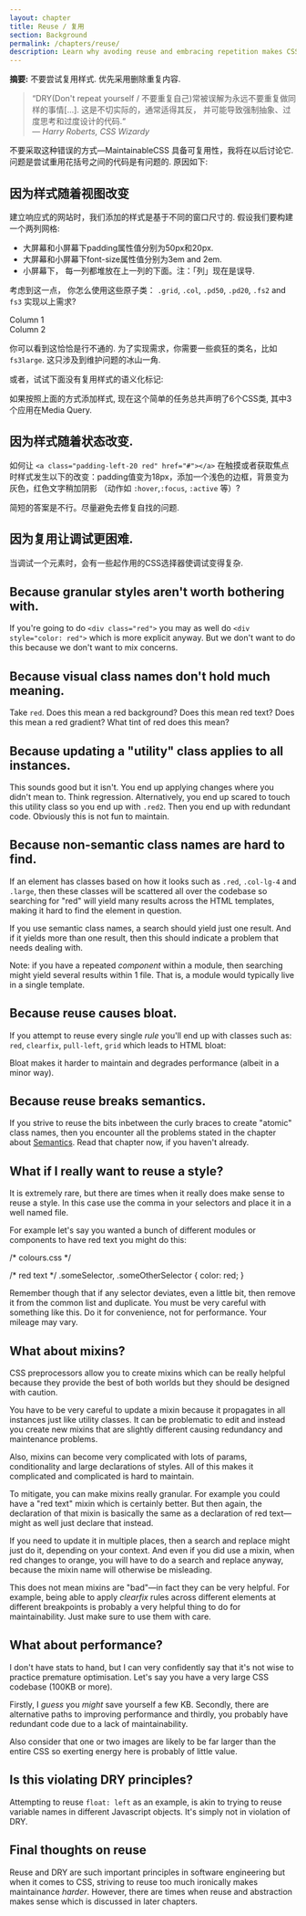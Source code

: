 ```yaml
---
layout: chapter
title: Reuse / 复用
section: Background
permalink: /chapters/reuse/
description: Learn why avoding reuse and embracing repetition makes CSS maintenance easier.
---
```


**摘要:** 不要尝试复用样式. 优先采用删除重复内容.

> &ldquo;DRY(Don't repeat yourself / 不要重复自己)常被误解为永远不要重复做同样的事情[…]. 这是不切实际的，通常适得其反， 并可能导致强制抽象、过度思考和过度设计的代码.&ldquo;
<br>&mdash; <cite>Harry Roberts, CSS Wizardy</cite>

不要采取这种错误的方式&mdash;MaintainableCSS 具备可复用性，我将在以后讨论它. 问题是尝试重用花括号之间的代码是有问题的. 原因如下:

## 因为样式随着视图改变

建立响应式的网站时，我们添加的样式是基于不同的窗口尺寸的. 假设我们要构建一个两列网格:

- 大屏幕和小屏幕下padding属性值分别为50px和20px.
- 大屏幕和小屏幕下font-size属性值分别为3em and 2em.
- 小屏幕下， 每一列都堆放在上一列的下面。注：「列」现在是误导.

考虑到这一点， 你怎么使用这些原子类： `.grid`, `.col`, `.pd50`, `.pd20`, `.fs2` and `fs3` 实现以上需求?

  <div class="grid">
    <div class="col pd50 pd20 fs3 fs2">Column 1</div>
    <div class="col pd50 pd20 fs3 fs2">Column 2</div>
  </div>

你可以看到这恰恰是行不通的. 为了实现需求，你需要一些疯狂的类名，比如 `fs3large`. 这只涉及到维护问题的冰山一角.

或者，试试下面没有复用样式的语义化标记:

  <div class="someModule">
    <div class="someModule-someComponent"></div>
    <div class="someModule-someOtherComponent"></div>
  </div>

如果按照上面的方式添加样式, 现在这个简单的任务总共声明了6个CSS类, 其中3个应用在Media Query.

## 因为样式随着状态改变.

如何让 `<a class="padding-left-20 red" href="#"></a>` 在触摸或者获取焦点时样式发生以下的改变：padding值变为18px，添加一个浅色的边框，背景变为灰色，红色文字稍加阴影 （动作如 `:hover`,`:focus`, `:active` 等）?

简短的答案是不行。尽量避免去修复自找的问题.

## 因为复用让调试更困难.

当调试一个元素时，会有一些起作用的CSS选择器使调试变得复杂.

## Because granular styles aren't worth bothering with.

If you're going to do `<div class="red">` you may as well do `<div style="color: red">` which is more explicit anyway. But we don't want to do this because we don't want to mix concerns.

## Because visual class names don't hold much meaning.

Take `red`. Does this mean a red background? Does this mean red text? Does this mean a red gradient? What tint of red does this mean?

## Because updating a "utility" class applies to all instances.

This sounds good but it isn't. You end up applying changes where you didn't mean to. Think regression. Alternatively, you end up scared to touch this utility class so you end up with `.red2`. Then you end up with redundant code. Obviously this is not fun to maintain.

## Because non-semantic class names are hard to find.

If an element has classes based on how it looks such as `.red`, `.col-lg-4` and `.large`, then these classes will be scattered all over the codebase so searching for "red" will yield many results across the HTML templates, making it hard to find the element in question.

If you use semantic class names, a search should yield just one result. And if it yields more than one result, then this should indicate a problem that needs dealing with.

Note: if you have a repeated *component* within a module, then searching might yield several results within 1 file. That is, a module would typically live in a single template.

## Because reuse causes bloat.

If you attempt to reuse every single *rule* you'll end up with classes such as: `red`, `clearfix`, `pull-left`, `grid` which leads to HTML bloat:

  <div class="clearfix pull-left red etc">

Bloat makes it harder to maintain and degrades performance (albeit in a minor way).

## Because reuse breaks semantics.

If you strive to reuse the bits inbetween the curly braces to create "atomic" class names, then you encounter all the problems stated in the chapter about [Semantics](/chapters/semantics/). Read that chapter now, if you haven't already.

## What if I really want to reuse a style?

It is extremely rare, but there are times when it really does make sense to reuse a style. In this case use the comma in your selectors and place it in a well named file.

For example let's say you wanted a bunch of different modules or components to have red text you might do this:

  /* colours.css */

  /* red text */
  .someSelector,
  .someOtherSelector {
    color: red;
  }

Remember though that if any selector deviates, even a little bit, then remove it from the common list and duplicate. You must be very careful with something like this. Do it for convenience, not for performance. Your mileage may vary.

## What about mixins?

CSS preprocessors allow you to create mixins which can be really helpful because they provide the best of both worlds but they should be designed with caution.

You have to be very careful to update a mixin because it propagates in all instances just like utility classes. It can be problematic to edit and instead you create new mixins that are slightly different causing redundancy and maintenance problems.

Also, mixins can become very complicated with lots of params, conditionality and large declarations of styles. All of this makes it complicated and complicated is hard to maintain.

To mitigate, you can make mixins really granular. For example you could have a "red text" mixin which is certainly better. But then again, the declaration of that mixin is basically the same as a declaration of red text&mdash;might as well just declare that instead.

If you need to update it in multiple places, then a search and replace might just do it, depending on your context. And even if you did use a mixin, when red changes to orange, you will have to do a search and replace anyway, because the mixin name will otherwise be misleading.

This does not mean mixins are "bad"&mdash;in fact they can be very helpful. For example, being able to apply *clearfix* rules across different elements at different breakpoints is probably a very helpful thing to do for maintainability. Just make sure to use them with care.

## What about performance?

I don't have stats to hand, but I can very confidently say that it's not wise to practice premature optimisation. Let's say you have a very large CSS codebase (100KB or more).

Firstly, I *guess* you *might* save yourself a few KB. Secondly, there are alternative paths to improving performance and thirdly, you probably have redundant code due to a lack of maintainability.

Also consider that one or two images are likely to be far larger than the entire CSS so exerting energy here is probably of little value.

## Is this violating DRY principles?

Attempting to reuse `float: left` as an example, is akin to trying to reuse variable names in different Javascript objects. It's simply not in violation of DRY.

## Final thoughts on reuse

Reuse and DRY are such important principles in software engineering but when it comes to CSS, striving to reuse too much ironically makes maintainance *harder*. However, there are times when reuse and abstraction makes sense which is discussed in later chapters.
